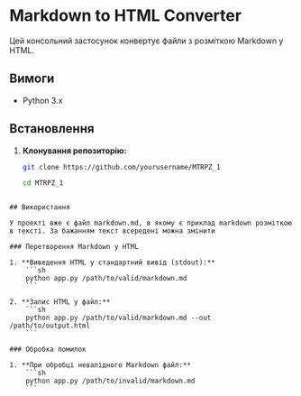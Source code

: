 # Markdown to HTML Converter

Цей консольний застосунок конвертує файли з розміткою Markdown у HTML. 

## Вимоги
- Python 3.x

## Встановлення

1. **Клонування репозиторію:**
    ```sh
    git clone https://github.com/yourusername/MTRPZ_1

    cd MTRPZ_1
    ```
```

## Використання

У проекті вже є файл markdown.md, в якому є приклад markdown розміткою в тексті. За бажанням текст всередені можна змінити

### Перетворення Markdown у HTML

1. **Виведення HTML у стандартний вивід (stdout):**
    ```sh
    python app.py /path/to/valid/markdown.md
    ```

2. **Запис HTML у файл:**
    ```sh
    python app.py /path/to/valid/markdown.md --out /path/to/output.html
    ```

### Обробка помилок

1. **При обробці невалідного Markdown файл:**
    ```sh
    python app.py /path/to/invalid/markdown.md
    ```
